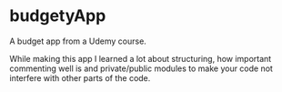 # budgetyApp
A budget app from a Udemy course.

While making this app I learned a lot about structuring, how important commenting well is and private/public modules to make your code not interfere with other parts of the code.
